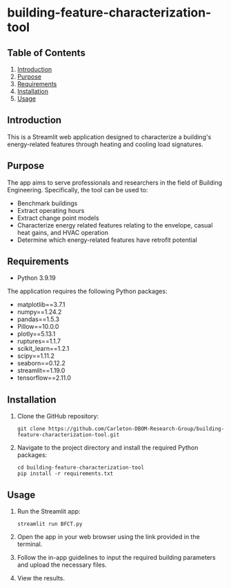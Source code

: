 # building-feature-characterization-tool

## Table of Contents

1. [Introduction](#introduction)
2. [Purpose](#purpose)
3. [Requirements](#requirements)
4. [Installation](#installation)
5. [Usage](#usage)


## Introduction

This is a Streamlit web application designed to characterize a building's energy-related features through heating and cooling load signatures.

## Purpose

The app aims to serve professionals and researchers in the field of Building Engineering. Specifically, the tool can be used to:

- Benchmark buildings
- Extract operating hours
- Extract change point models
- Characterize energy related features relating to the envelope, casual heat gains, and HVAC operation
- Determine which energy-related features have retrofit potential


## Requirements
- Python 3.9.19
  
The application requires the following Python packages:

- matplotlib==3.7.1
- numpy==1.24.2
- pandas==1.5.3
- Pillow==10.0.0
- plotly==5.13.1
- ruptures==1.1.7
- scikit_learn==1.2.1
- scipy==1.11.2
- seaborn==0.12.2
- streamlit==1.19.0
- tensorflow==2.11.0

## Installation

1. Clone the GitHub repository:

    ```
    git clone https://github.com/Carleton-DBOM-Research-Group/building-feature-characterization-tool.git
    ```

2. Navigate to the project directory and install the required Python packages:

    ```
    cd building-feature-characterization-tool
    pip install -r requirements.txt
    ```

## Usage

1. Run the Streamlit app:

    ```
    streamlit run BFCT.py
    ```

2. Open the app in your web browser using the link provided in the terminal.

3. Follow the in-app guidelines to input the required building parameters and upload the necessary files.

4. View the results.

